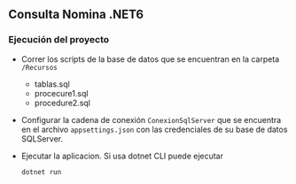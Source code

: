 ## Consulta Nomina .NET6

### Ejecución del proyecto
- Correr los scripts de la base de datos que se encuentran en la carpeta `/Recursos`
    - tablas.sql
    - procecure1.sql
    - procedure2.sql

- Configurar la cadena de conexión `ConexionSqlServer` que se encuentra en el archivo `appsettings.json` con las credenciales de su base de datos SQLServer.

- Ejecutar la aplicacion. Si usa dotnet CLI puede ejecutar
    ```bash
    dotnet run
    ```
